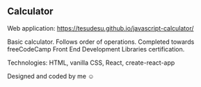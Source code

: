 ## Calculator

Web application: https://tesudesu.github.io/javascript-calculator/

Basic calculator. Follows order of operations.
Completed towards freeCodeCamp Front End Development Libraries certification.

Technologies: HTML, vanilla CSS, React, create-react-app

Designed and coded by me :relaxed:
